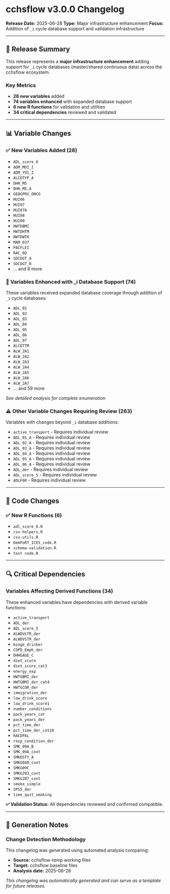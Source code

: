 # cchsflow v3.0.0 Changelog

**Release Date:** 2025-06-28
**Type:** Major infrastructure enhancement
**Focus:** Addition of `_i` cycle database support and validation infrastructure

---

## 🎯 Release Summary

This release represents a **major infrastructure enhancement** adding support for `_i` cycle databases (master/shared continuous data) across the cchsflow ecosystem.

### Key Metrics
- **28 new variables** added
- **74 variables enhanced** with expanded database support
- **6 new R functions** for validation and utilities
- **34 critical dependencies** reviewed and validated

---

## 📊 Variable Changes

### ✅ New Variables Added (28)

- `ADL_score_6`
- `ADM_MOI_I`
- `ADM_YOI_I`
- `ALCDTYP_A`
- `DHH_MS`
- `DHH_MS_A`
- `GEOGPRV_ONCO`
- `HUI06`
- `HUI07`
- `HUI07A`
- `HUI08`
- `HUI09`
- `HWTDBMI`
- `HWTDHTM`
- `HWTDWTK`
- `MAM_037`
- `PACFLEI`
- `RAC_6D`
- `SDCDGT_A`
- `SDCDGT_B`
- ... and 8 more

### 🔄 Variables Enhanced with _i Database Support (74)

These variables received expanded database coverage through addition of `_i` cycle databases:

- `ADL_01`
- `ADL_02`
- `ADL_03`
- `ADL_04`
- `ADL_05`
- `ADL_06`
- `ADL_07`
- `ALCDTTM`
- `ALW_2A1`
- `ALW_2A2`
- `ALW_2A3`
- `ALW_2A4`
- `ALW_2A5`
- `ALW_2A6`
- `ALW_2A7`
- ... and 59 more

*See detailed analysis for complete enumeration*

### ⚠️ Other Variable Changes Requiring Review (263)

Variables with changes beyond `_i` database additions:

- `active_transport` - Requires individual review
- `ADL_01_A` - Requires individual review
- `ADL_02_A` - Requires individual review
- `ADL_03_A` - Requires individual review
- `ADL_04_A` - Requires individual review
- `ADL_05_A` - Requires individual review
- `ADL_06_A` - Requires individual review
- `ADL_der` - Requires individual review
- `ADL_score_5` - Requires individual review
- `ADLF6R` - Requires individual review

---

## 🔧 Code Changes

### ✅ New R Functions (6)

- `adl_score_6.R`
- `csv-helpers.R`
- `csv-utils.R`
- `DemPoRT_ICES_code.R`
- `schema-validation.R`
- `test code.R`

---

## 🔍 Critical Dependencies

### Variables Affecting Derived Functions (34)

These enhanced variables have dependencies with derived variable functions:

- `active_transport`
- `ADL_der`
- `ADL_score_5`
- `ALWDVLTR_der`
- `ALWDVSTR_der`
- `binge_drinker`
- `COPD_Emph_der`
- `DHHGAGE_C`
- `diet_score`
- `diet_score_cat3`
- `energy_exp`
- `HWTGBMI_der`
- `HWTGBMI_der_cat4`
- `HWTGCOR_der`
- `immigration_der`
- `low_drink_score`
- `low_drink_score1`
- `number_conditions`
- `pack_years_cat`
- `pack_years_der`
- `pct_time_der`
- `pct_time_der_cat10`
- `RACDPAL`
- `resp_condition_der`
- `SMK_09A_B`
- `SMK_09A_cont`
- `SMKDSTY_A`
- `SMKG040_cont`
- `SMKG09C`
- `SMKG203_cont`
- `SMKG207_cont`
- `smoke_simple`
- `SPS5_der`
- `time_quit_smoking`

**✅ Validation Status:** All dependencies reviewed and confirmed compatible.

---

## 📝 Generation Notes

### Change Detection Methodology
This changelog was generated using automated analysis comparing:
- **Source:** cchsflow-temp working files
- **Target:** cchsflow baseline files
- **Analysis date:** 2025-06-28

*This changelog was automatically generated and can serve as a template for future releases.*
